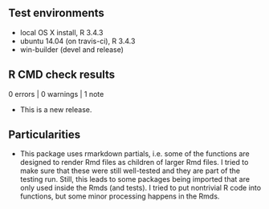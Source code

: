 ## Test environments
* local OS X install, R 3.4.3
* ubuntu 14.04 (on travis-ci), R 3.4.3
* win-builder (devel and release)

## R CMD check results

0 errors | 0 warnings | 1 note

* This is a new release.

## Particularities
* This package uses rmarkdown partials, i.e. some of the functions are designed
  to render Rmd files as children of larger Rmd files. I tried to make sure that
  these were still well-tested and they are part of the testing run. Still, this
  leads to some packages being imported that are only used inside the Rmds 
  (and tests). I tried to put nontrivial R code into functions, but some minor
  processing happens in the Rmds.
  
